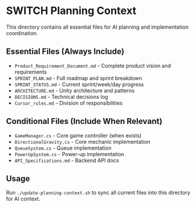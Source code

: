 # SWITCH Planning Context

This directory contains all essential files for AI planning and implementation coordination.

## Essential Files (Always Include)
- `Product_Requirement_Document.md` - Complete product vision and requirements
- `SPRINT_PLAN.md` - Full roadmap and sprint breakdown
- `SPRINT_STATUS.md` - Current sprint/week/day progress
- `ARCHITECTURE.md` - Unity architecture and patterns
- `DECISIONS.md` - Technical decisions log
- `Cursor_rules.md` - Division of responsibilities

## Conditional Files (Include When Relevant)
- `GameManager.cs` - Core game controller (when exists)
- `DirectionalGravity.cs` - Core mechanic implementation
- `QueueSystem.cs` - Queue implementation
- `PowerUpSystem.cs` - Power-up implementation
- `API_Specifications.md` - Backend API docs

## Usage
Run `./update-planning-context.sh` to sync all current files into this directory for AI context.
